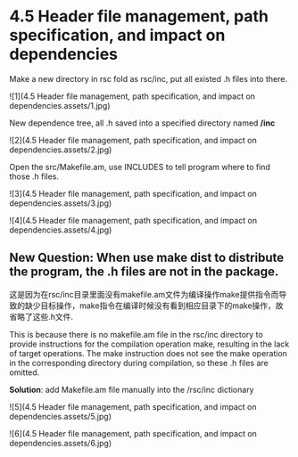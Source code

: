 # 4.5 Header file management, path specification, and impact on dependencies

Make a new directory in rsc fold as rsc/inc, put all existed .h files into there.

![1](4.5 Header file management, path specification, and impact on dependencies.assets/1.jpg)

New dependence tree, all .h saved into a specified directory named **/inc**

![2](4.5 Header file management, path specification, and impact on dependencies.assets/2.jpg)

Open the src/Makefile.am, use INCLUDES to tell program where to find those .h files.

![3](4.5 Header file management, path specification, and impact on dependencies.assets/3.jpg)

![4](4.5 Header file management, path specification, and impact on dependencies.assets/4.jpg)

## New Question: When use make dist to distribute the program, the .h files are not in the package.

这是因为在rsc/inc目录里面没有makefile.am文件为编译操作make提供指令而导致的缺少目标操作，make指令在编译时候没有看到相应目录下的make操作，故省略了这些.h文件.

This is because there is no makefile.am file in the rsc/inc directory to provide instructions for the compilation operation make, resulting in the lack of target operations. The make instruction does not see the make operation in the corresponding directory during compilation, so these .h files are omitted.

**Solution**: add Makefile.am file manually into the /rsc/inc dictionary

![5](4.5 Header file management, path specification, and impact on dependencies.assets/5.jpg)

![6](4.5 Header file management, path specification, and impact on dependencies.assets/6.jpg)